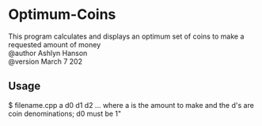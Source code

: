 # Optimum-Coins

This program calculates and displays an optimum set of coins to make a requested amount of money                                                                                                                                      
@author Ashlyn Hanson                                                                                                                      
@version March 7 202

## Usage

$ filename.cpp a d0 d1 d2 ... where a is the amount to make and the d's are coin denominations; d0 must be 1"
